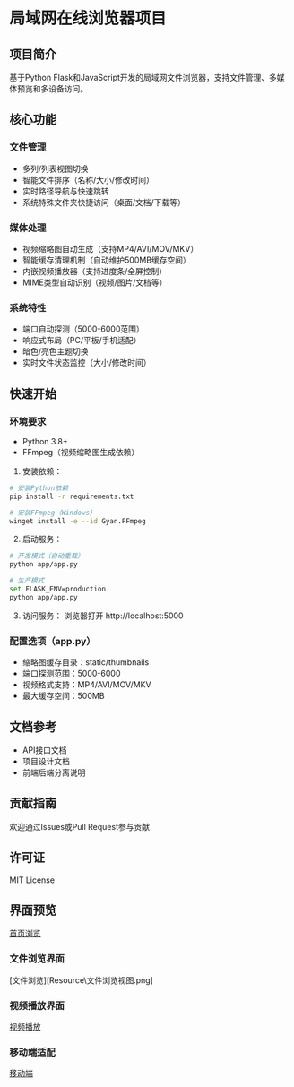 # 局域网在线浏览器项目
## 项目简介
基于Python Flask和JavaScript开发的局域网文件浏览器，支持文件管理、多媒体预览和多设备访问。

## 核心功能

### 文件管理
- 多列/列表视图切换
- 智能文件排序（名称/大小/修改时间）
- 实时路径导航与快速跳转
- 系统特殊文件夹快捷访问（桌面/文档/下载等）

### 媒体处理
- 视频缩略图自动生成（支持MP4/AVI/MOV/MKV）
- 智能缓存清理机制（自动维护500MB缓存空间）
- 内嵌视频播放器（支持进度条/全屏控制）
- MIME类型自动识别（视频/图片/文档等）

### 系统特性
- 端口自动探测（5000-6000范围）
- 响应式布局（PC/平板/手机适配）
- 暗色/亮色主题切换
- 实时文件状态监控（大小/修改时间）
## 快速开始

### 环境要求
- Python 3.8+
- FFmpeg（视频缩略图生成依赖）

1. 安装依赖：
```bash
# 安装Python依赖
pip install -r requirements.txt

# 安装FFmpeg（Windows）
winget install -e --id Gyan.FFmpeg
```

2. 启动服务：
```bash
# 开发模式（自动重载）
python app/app.py

# 生产模式
set FLASK_ENV=production
python app/app.py
```

3. 访问服务：
浏览器打开 http://localhost:5000

### 配置选项（app.py）
- 缩略图缓存目录：static/thumbnails
- 端口探测范围：5000-6000
- 视频格式支持：MP4/AVI/MOV/MKV
- 最大缓存空间：500MB

## 文档参考
- API接口文档
- 项目设计文档
- 前端后端分离说明

## 贡献指南
欢迎通过Issues或Pull Request参与贡献

## 许可证
MIT License

## 界面预览
[首页浏览](Resource\首页截图.png)
### 文件浏览界面
[文件浏览][Resource\文件浏览视图.png]

### 视频播放界面
[视频播放](Resource\视频视图.png)

### 移动端适配
[移动端](Resource\移动端.png)
